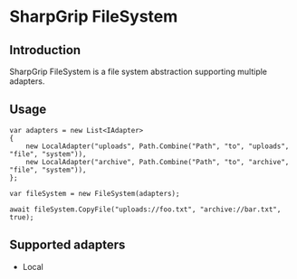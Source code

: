 # SharpGrip FileSystem

## Introduction
SharpGrip FileSystem is a file system abstraction supporting multiple adapters.

## Usage
```
var adapters = new List<IAdapter>
{
    new LocalAdapter("uploads", Path.Combine("Path", "to", "uploads", "file", "system")),
    new LocalAdapter("archive", Path.Combine("Path", "to", "archive", "file", "system")),
};

var fileSystem = new FileSystem(adapters);

await fileSystem.CopyFile("uploads://foo.txt", "archive://bar.txt", true);
```

## Supported adapters
- Local
